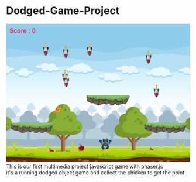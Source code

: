 # Dodged-Game-Project
<a href=""><img src="img/photogame.png" width="1000px"></a><br>
This is our first multimedia project javascript game with phaser.js <br>
it's a running dodged object game and collect the chicken to get the point
